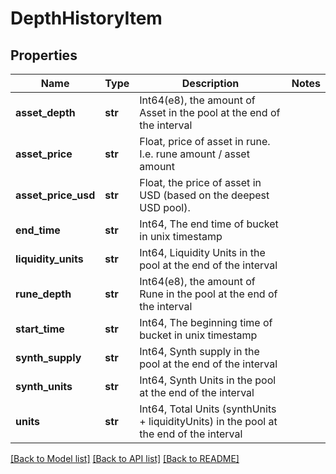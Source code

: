 # DepthHistoryItem

## Properties
Name | Type | Description | Notes
------------ | ------------- | ------------- | -------------
**asset_depth** | **str** | Int64(e8), the amount of Asset in the pool at the end of the interval | 
**asset_price** | **str** | Float, price of asset in rune. I.e. rune amount / asset amount | 
**asset_price_usd** | **str** | Float, the price of asset in USD (based on the deepest USD pool). | 
**end_time** | **str** | Int64, The end time of bucket in unix timestamp | 
**liquidity_units** | **str** | Int64, Liquidity Units in the pool at the end of the interval | 
**rune_depth** | **str** | Int64(e8), the amount of Rune in the pool at the end of the interval | 
**start_time** | **str** | Int64, The beginning time of bucket in unix timestamp | 
**synth_supply** | **str** | Int64, Synth supply in the pool at the end of the interval | 
**synth_units** | **str** | Int64, Synth Units in the pool at the end of the interval | 
**units** | **str** | Int64, Total Units (synthUnits + liquidityUnits) in the pool at the end of the interval | 

[[Back to Model list]](../README.md#documentation-for-models) [[Back to API list]](../README.md#documentation-for-api-endpoints) [[Back to README]](../README.md)

